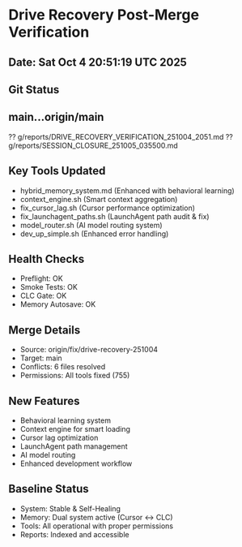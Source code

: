 # Drive Recovery Post-Merge Verification

## Date: Sat Oct  4 20:51:19 UTC 2025
## Git Status
## main...origin/main
?? g/reports/DRIVE_RECOVERY_VERIFICATION_251004_2051.md
?? g/reports/SESSION_CLOSURE_251005_035500.md

## Key Tools Updated
- hybrid_memory_system.md (Enhanced with behavioral learning)
- context_engine.sh (Smart context aggregation)
- fix_cursor_lag.sh (Cursor performance optimization)
- fix_launchagent_paths.sh (LaunchAgent path audit & fix)
- model_router.sh (AI model routing system)
- dev_up_simple.sh (Enhanced error handling)

## Health Checks
- Preflight: OK
- Smoke Tests: OK
- CLC Gate: OK
- Memory Autosave: OK

## Merge Details
- Source: origin/fix/drive-recovery-251004
- Target: main
- Conflicts: 6 files resolved
- Permissions: All tools fixed (755)

## New Features
- Behavioral learning system
- Context engine for smart loading
- Cursor lag optimization
- LaunchAgent path management
- AI model routing
- Enhanced development workflow

## Baseline Status
- System: Stable & Self-Healing
- Memory: Dual system active (Cursor ↔ CLC)
- Tools: All operational with proper permissions
- Reports: Indexed and accessible
